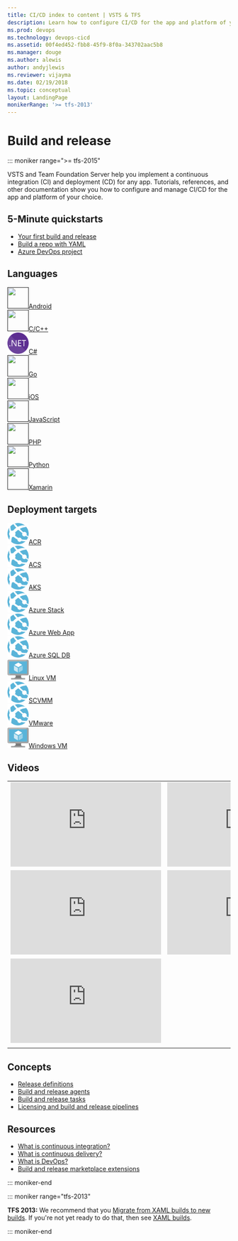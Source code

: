 ```yaml
---
title: CI/CD index to content | VSTS & TFS    
description: Learn how to configure CI/CD for the app and platform of your choice. Tutorials, references, and other documentation.  
ms.prod: devops
ms.technology: devops-cicd
ms.assetid: 00f4ed452-fbb8-45f9-8f0a-343702aac5b8  
ms.manager: douge
ms.author: alewis
author: andyjlewis
ms.reviewer: vijayma
ms.date: 02/19/2018
ms.topic: conceptual
layout: LandingPage
monikerRange: '>= tfs-2013'
---
```


# Build and release

::: moniker range=">= tfs-2015"

VSTS and Team Foundation Server help you implement a continuous integration (CI) and deployment (CD) for any app. Tutorials, references, and other documentation show you how to configure and manage CI/CD for the app and platform of your choice.

## 5-Minute quickstarts

* [Your first build and release](qs-first-pipeline.md)
* [Build a repo with YAML](qs-yaml-pipeline.md)
* [Azure DevOps project](qs-devops-project.md)

## Languages

<!-- Converting to icon48 format, this gets cleaner in YAML -->
<div class="ico48Case halfStack">
<div class="ico48Link"><a href=""><img width="48" height="48" alt="" src="https://docs.microsoft.com/en-us/media/logos/logo_android.svg"><span>Android</span></a></div>
<div class="ico48Link"><a href=""><img width="48" height="48" alt="" src="https://docs.microsoft.com/media/logos/logo_Cplusplus.svg"><span>C/C++</span></a></div>
<div class="ico48Link"><a href="languages/c-sharp.md"><img width="48" height="48" alt="" src="_img/index/logo_net.svg"><span>C#</span></a></div>
<div class="ico48Link"><a href=""><img width="48" height="48" alt="" src="https://docs.microsoft.com/vsts/build-release/_img/index/logo_go.svg"><span>Go</span></a></div>
<div class="ico48Link"><a href=""><img width="48" height="48" alt="" src="https://docs.microsoft.com/media/logos/logo_xcode.svg"><span>iOS</span></a></div>
<div class="ico48Link"><a href=""><img width="48" height="48" alt="" src="https://docs.microsoft.com/vsts/build-release/_img/index/logo_go.svg"><span>JavaScript</span></a></div>
<div class="ico48Link"><a href=""><img width="48" height="48" alt="" src="https://docs.microsoft.com/vsts/build-release/_img/index/logo_go.svg"><span>PHP</span></a></div>
<div class="ico48Link"><a href=""><img width="48" height="48" alt="" src="https://docs.microsoft.com/vsts/build-release/_img/index/logo_go.svg"><span>Python</sVisual Basic</span></a></div>
<div class="ico48Link"><a href=""><img width="48" height="48" alt="" src="https://docs.microsoft.com/media/logos/logo_xamarin.svg"><span>Xamarin</span></a></div>
</div>

## Deployment targets

<!-- Converting to icon48 format, this gets cleaner in YAML -->
<div class="ico48Case halfStack">
<div class="ico48Link"><a href=""><img width="48" height="48" alt="" src="_img/index/app-service-web.png"><span>ACR</span></a></div>
<div class="ico48Link"><a href=""><img width="48" height="48" alt="" src="_img/index/app-service-web.png"><span>ACS</span></a></div>
<div class="ico48Link"><a href=""><img width="48" height="48" alt="" src="_img/index/app-service-web.png"><span>AKS</span></a></div>
<div class="ico48Link"><a href=""><img width="48" height="48" alt="" src="_img/index/app-service-web.png"><span>Azure Stack</span></a></div>
<div class="ico48Link"><a href="targets/azure-webapp.md"><img width="48" height="48" alt="" src="_img/index/app-service-web.png"><span>Azure Web App</span></a></div>
<div class="ico48Link"><a href=""><img width="48" height="48" alt="" src="_img/index/app-service-web.png"><span>Azure SQL DB</span></a></div>
<div class="ico48Link"><a href=""><img width="48" height="48" alt="" src="_img/index/virtualmachine.png"><span>Linux VM</span></a></div>
<div class="ico48Link"><a href=""><img width="48" height="48" alt="" src="_img/index/app-service-web.png"><span>SCVMM</span></a></div>
<div class="ico48Link"><a href=""><img width="48" height="48" alt="" src="_img/index/app-service-web.png"><span>VMware</span></a></div>
<div class="ico48Link"><a href=""><img width="48" height="48" alt="" src="_img/index/virtualmachine.png"><span>Windows VM</span></a></div>
</div>

## Videos

| | |
| --- | --- |
| <iframe src="https://channel9.msdn.com/Events/Connect/2017/T174/player" width="340" height="190" allowFullScreen frameBorder="0"></iframe> | <iframe src="https://channel9.msdn.com/Events/Connect/2017/T168/player" width="340" height="190" allowFullScreen frameBorder="0"></iframe> |
| <iframe src="https://channel9.msdn.com/Events/Connect/2017/T170/player" width="340" height="190" allowFullScreen frameBorder="0"></iframe> | <iframe src="https://channel9.msdn.com/Events/Connect/2017/T171/player" width="340" height="190" allowFullScreen frameBorder="0"></iframe> |
| <iframe src="https://channel9.msdn.com/Events/Visual-Studio/Visual-Studio-2017-Launch/190/player" width="340" height="190" allowFullScreen frameBorder="0"></iframe> |
| | |

## Concepts

- [Release definitions](concepts/definitions/release/index.md)
- [Build and release agents](concepts/agents/agents.md)
- [Build and release tasks](concepts/process/tasks.md)  
- [Licensing and build and release pipelines](concepts/licensing/concurrent-pipelines-ts.md)

## Resources

- [What is continuous integration?](/azure/devops/what-is-continuous-integration)  
- [What is continuous delivery?](/azure/devops/what-is-continuous-delivery)  
- [What is DevOps?](/azure/devops/what-is-devops)   
- [Build and release marketplace extensions](https://marketplace.visualstudio.com/search?target=VSTS&category=Build%20and%20release&sortBy=Downloads)

::: moniker-end

::: moniker range="tfs-2013"

**TFS 2013:** We recommend that you [Migrate from XAML builds to new builds](actions/migrate-from-xaml-builds.md). If you're not yet ready to do that, then see [XAML builds](http://msdn.microsoft.com/library/ms181709%28v=vs.120%29.aspx).

::: moniker-end
